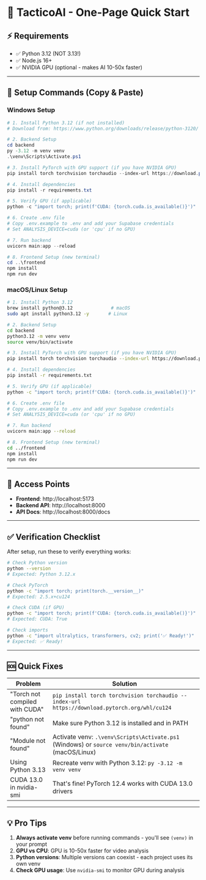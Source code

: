 # 🚀 TacticoAI - One-Page Quick Start

## ⚡ Requirements
- ✅ Python 3.12 (NOT 3.13!)
- ✅ Node.js 16+
- ✅ NVIDIA GPU (optional - makes AI 10-50x faster)

---

## 🔧 Setup Commands (Copy & Paste)

### Windows Setup

```powershell
# 1. Install Python 3.12 (if not installed)
# Download from: https://www.python.org/downloads/release/python-3120/

# 2. Backend Setup
cd backend
py -3.12 -m venv venv
.\venv\Scripts\Activate.ps1

# 3. Install PyTorch with GPU support (if you have NVIDIA GPU)
pip install torch torchvision torchaudio --index-url https://download.pytorch.org/whl/cu124

# 4. Install dependencies
pip install -r requirements.txt

# 5. Verify GPU (if applicable)
python -c "import torch; print(f'CUDA: {torch.cuda.is_available()}')"

# 6. Create .env file
# Copy .env.example to .env and add your Supabase credentials
# Set ANALYSIS_DEVICE=cuda (or 'cpu' if no GPU)

# 7. Run backend
uvicorn main:app --reload

# 8. Frontend Setup (new terminal)
cd ..\frontend
npm install
npm run dev
```

### macOS/Linux Setup

```bash
# 1. Install Python 3.12
brew install python@3.12              # macOS
sudo apt install python3.12 -y       # Linux

# 2. Backend Setup
cd backend
python3.12 -m venv venv
source venv/bin/activate

# 3. Install PyTorch with GPU support (if you have NVIDIA GPU)
pip install torch torchvision torchaudio --index-url https://download.pytorch.org/whl/cu124

# 4. Install dependencies
pip install -r requirements.txt

# 5. Verify GPU (if applicable)
python -c "import torch; print(f'CUDA: {torch.cuda.is_available()}')"

# 6. Create .env file
# Copy .env.example to .env and add your Supabase credentials
# Set ANALYSIS_DEVICE=cuda (or 'cpu' if no GPU)

# 7. Run backend
uvicorn main:app --reload

# 8. Frontend Setup (new terminal)
cd ../frontend
npm install
npm run dev
```

---

## 📍 Access Points

- **Frontend**: http://localhost:5173
- **Backend API**: http://localhost:8000
- **API Docs**: http://localhost:8000/docs

---

## ✅ Verification Checklist

After setup, run these to verify everything works:

```bash
# Check Python version
python --version
# Expected: Python 3.12.x

# Check PyTorch
python -c "import torch; print(torch.__version__)"
# Expected: 2.5.x+cu124

# Check CUDA (if GPU)
python -c "import torch; print(f'CUDA: {torch.cuda.is_available()}')"
# Expected: CUDA: True

# Check imports
python -c "import ultralytics, transformers, cv2; print('✅ Ready!')"
# Expected: ✅ Ready!
```

---

## 🆘 Quick Fixes

| Problem | Solution |
|---------|----------|
| "Torch not compiled with CUDA" | `pip install torch torchvision torchaudio --index-url https://download.pytorch.org/whl/cu124` |
| "python not found" | Make sure Python 3.12 is installed and in PATH |
| "Module not found" | Activate venv: `.\venv\Scripts\Activate.ps1` (Windows) or `source venv/bin/activate` (macOS/Linux) |
| Using Python 3.13 | Recreate venv with Python 3.12: `py -3.12 -m venv venv` |
| CUDA 13.0 in nvidia-smi | That's fine! PyTorch 12.4 works with CUDA 13.0 drivers |

---

## 💡 Pro Tips

1. **Always activate venv** before running commands - you'll see `(venv)` in your prompt
2. **GPU vs CPU**: GPU is 10-50x faster for video analysis
3. **Python versions**: Multiple versions can coexist - each project uses its own venv
4. **Check GPU usage**: Use `nvidia-smi` to monitor GPU during analysis

